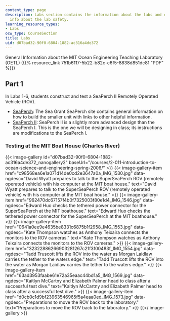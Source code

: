 ```yaml
---
content_type: page
description: Labs section contains the information about the labs and contains general
  info about the lab safety.
learning_resource_types:
- Labs
ocw_type: CourseSection
title: Labs
uid: d07bad32-90f0-6804-1882-ac316a4de372
---
```


General Information about the MIT Ocean Engineering Teaching Laboratory (OETL) ({{% resource_link 751b6117-5b22-b82c-c6f5-8838d851dc81 "PDF" %}})

Part 1
------

In Labs 1-6, students construct and test a SeaPerch II Remotely Operated Vehicle (ROV).

*   [SeaPerch](http://web.mit.edu/seagrant/edu/seaperch/BuildingSP/BuildingSP.html): The Sea Grant SeaPerch site contains general information on how to build the smaller unit with links to other helpful information.
*   [SeaPerch II](http://web.mit.edu/seagrant/edu/seaperch/AdvancedROV/AdvancedROV.html): SeaPerch II is a slightly more advanced design than the SeaPerch I. This is the one we will be designing in class; its instructions are modifications to the SeaPerch I.

### Testing at the MIT Boat House (Charles River)
{{< image-gallery id="d07bad32-90f0-6804-1882-ac316a4de372_nanogallery2" baseUrl="/courses/2-011-introduction-to-ocean-science-and-engineering-spring-2006/" >}}
{{< image-gallery-item href="c98568ea6e1a071d14de0cd2e3647a0a_IMG_1530.jpg" data-ngdesc="David Wyatt prepares to talk to the SuperSeaPerch ROV (remotely operated vehicle) with his computer at the MIT boat house." text="David Wyatt prepares to talk to the SuperSeaPerch ROV (remotely operated vehicle) with his computer at the MIT boat house." >}}
{{< image-gallery-item href="962470dc67157f4b0f7325003f80e1d4_IMG_1546.jpg" data-ngdesc="Edward Huo checks the tethered power connector for the SuperSeaPerch at the MIT boathouse." text="Edward Huo checks the tethered power connector for the SuperSeaPerch at the MIT boathouse." >}}
{{< image-gallery-item href="0641a0ee9e4635be8331c6875b1f2958_IMG_1553.jpg" data-ngdesc="Kate Thompson watches as Anthony Teixaira connects the monitors to the ROV cameras." text="Kate Thompson watches as Anthony Teixaira connects the monitors to the ROV cameras." >}}
{{< image-gallery-item href="32322886266903281267c21f3f00483f_IMG_1554.jpg" data-ngdesc="Tadd Truscott lifts the ROV into the water as Morgan Laidlaw carries the tether to the waters edge." text="Tadd Truscott lifts the ROV into the water as Morgan Laidlaw carries the tether to the waters edge." >}}
{{< image-gallery-item href="63ad3953faabe61e72a35eaac44bd1a5_IMG_1569.jpg" data-ngdesc="Kaitlyn McCartny and Elizabeth Palmer head to class after a successful test dive." text="Kaitlyn McCartny and Elizabeth Palmer head to class after a successful test dive." >}}
{{< image-gallery-item href="d0cb0c1d9bf23963546965f5a4eaa0ed_IMG_1573.jpg" data-ngdesc="Preparations to move the ROV back to the laboratory." text="Preparations to move the ROV back to the laboratory." >}}
{{</ image-gallery >}}